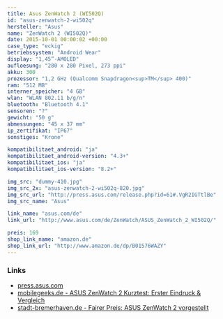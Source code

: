 ```yaml
---
title: Asus ZenWatch 2 (WI502Q)
id: "asus-zenwatch-2-wi502q"
hersteller: "Asus"
name: "ZenWatch 2 (WI502Q)"
date: 2015-10-01 00:00:02 +00:00
case_type: "eckig"
betriebssystem: "Android Wear"
display: "1,45”-AMOLED"
aufloesung: "280 x 280 Pixel, 273 ppi"
akku: 300
prozessor: "1,2 GHz (Qualcomm Snapdragon<sup>TM</sup> 400)"
ram: "512 MB"
interner_speicher: "4 GB"
wlan: "WLAN 802.11 b/g/n"
bluetooth: "Bluetooth 4.1"
sensoren: "?"
gewicht: "50 g"
abmessungen: "45 x 37 mm"
ip_zertifikat: "IP67"
sonstiges: "Krone"

kompatibilitaet_android: "ja"
kompatibilitaet_android-version: "4.3+"
kompatibilitaet_ios: "ja"
kompatibilitaet_ios-version: "8.2+"

img_src: "dummy-410.jpg"
img_src_2x: "asus-zenwatch-2-wi502q-820.jpg"
img_src_url: "http://press.asus.com/release.php?id=61#.VgR2IGTtlBe"
img_src_name: "Asus"

link_name: "asus.com/de"
link_url: "http://www.asus.com/de/ZenWatch/ASUS_ZenWatch_2_WI502Q/"

preis: 169
shop_link_name: "amazon.de"
shop_link_url: "http://www.amazon.de/dp/B01576WAZY"
---
```


### Links
* [press.asus.com](http://press.asus.com/release.php?id=61#.VeDdH7ztlBc)
* [mobilegeeks.de - ASUS ZenWatch 2 Kurztest: Erster Eindruck & Vergleich](http://www.mobilegeeks.de/test/asus-zenwatch-2/)
* [stadt-bremerhaven.de - Fairer Preis: ASUS ZenWatch 2 vorgestellt](http://stadt-bremerhaven.de/fairer-preis-asus-zenwatch-2-vorgestellt/)
